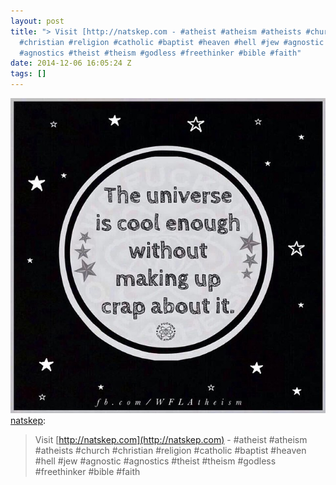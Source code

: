 ```yaml
---
layout: post
title: "> Visit [http://natskep.com - #atheist #atheism #atheists #church
  #christian #religion #catholic #baptist #heaven #hell #jew #agnostic
  #agnostics #theist #theism #godless #freethinker #bible #faith"
date: 2014-12-06 16:05:24 Z
tags: []
---
```

![](/media/2014/12/104496288749.jpg)
[natskep](http://natskep.tumblr.com/post/104495743945/visit-http-natskep-com-atheist-atheism):

> Visit [http://natskep.com](http://natskep.com) - #atheist #atheism #atheists #church #christian #religion #catholic #baptist #heaven #hell #jew #agnostic #agnostics #theist #theism #godless #freethinker #bible #faith
